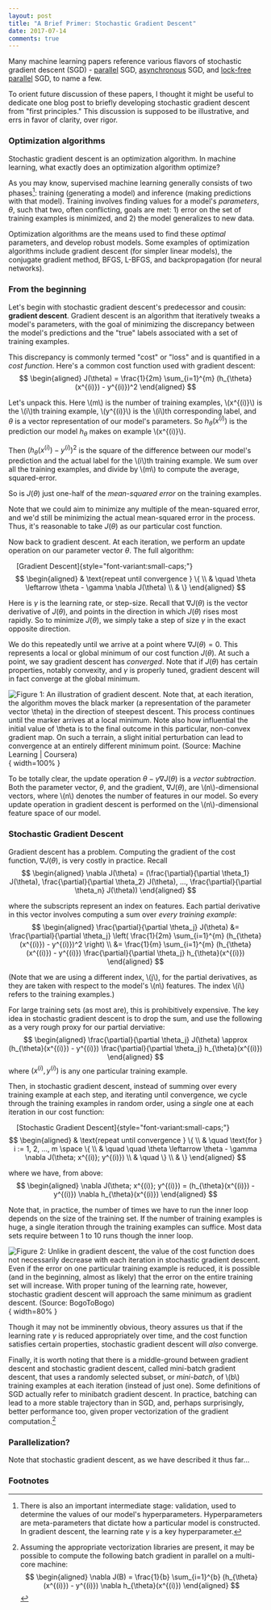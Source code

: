 ```yaml
---
layout: post 
title: "A Brief Primer: Stochastic Gradient Descent"
date: 2017-07-14
comments: true
---
```


Many machine learning papers reference various flavors of stochastic gradient descent (SGD) - [parallel](http://martin.zinkevich.org/publications/nips2010.pdf) SGD, [asynchronous](https://static.googleusercontent.com/media/research.google.com/en//archive/large_deep_networks_nips2012.pdf) SGD, and [lock-free parallel](https://people.eecs.berkeley.edu/~brecht/papers/hogwildTR.pdf) SGD, to name a few. 

To orient future discussion of these papers, I thought it might be useful to dedicate one blog post to briefly developing stochastic gradient descent from "first principles." This discussion is supposed to be illustrative, and errs in favor of clarity, over rigor.

### Optimization algorithms

Stochastic gradient descent is an optimization algorithm. In machine learning, what exactly does an optimization algorithm optimize?

As you may know, supervised machine learning generally consists of two phases[^1]: training (generating a model) and inference (making predictions with that model). Training involves finding values for a model's *parameters*, $\theta$, such that two, often conflicting, goals are met: 1) error on the set of training examples is minimized, and 2) the model generalizes to new data.

Optimization algorithms are the means used to find these *optimal* parameters, and develop robust models. Some examples of optimization algorithms include gradient descent (for simpler linear models), the conjugate gradient method, BFGS, L-BFGS, and backpropagation (for neural networks).

### From the beginning

Let's begin with stochastic gradient descent's predecessor and cousin: **gradient descent**. Gradient descent is an algorithm that iteratively tweaks a model's parameters, with the goal of minimizing the discrepancy between the model's predictions and the "true" labels associated with a set of training examples.

This discrepancy is commonly termed "cost" or "loss" and is quantified in a *cost function*. Here's a common cost function used with gradient descent:
$$
\begin{aligned}
J(\theta) = \frac{1}{2m} \sum_{i=1}^{m} (h_{\theta}(x^{(i)}) - y^{(i)})^2
\end{aligned}
$$

Let's unpack this. Here \\(m\\) is the number of training examples, \\(x^{(i)}\\) is the \\(i\\)th training example, \\(y^{(i)}\\) is the \\(i\\)th corresponding label, and $\theta$ is a vector representation of our model's parameters. So $h_{\theta}(x^{(i)})$ is the prediction our model $h_{\theta}$ makes on example \\(x^{(i)}\\).

Then $(h_{\theta}(x^{(i)}) - y^{(i)})^2$ is the square of the difference between our model's prediction and the actual label for the \\(i\\)th training example. We sum over all the training examples, and divide by \\(m\\) to compute the average, squared-error.

So is $J(\theta)$ just one-half of the *mean-squared error* on the training examples.

Note that we could aim to minimize any multiple of the mean-squared error, and we'd still be minimizing the actual mean-squared error in the process. Thus, it's reasonable to take $J(\theta)$ as our particular cost function.

Now back to gradient descent. At each iteration, we perform an update operation on our parameter vector $\theta$. The full algorithm:

&nbsp;&nbsp;&nbsp;&nbsp;[Gradient Descent]{style="font-variant:small-caps;"}
$$
\begin{aligned}
& \text{repeat until convergence } \{ \\
& \quad \theta \leftarrow \theta - \gamma \nabla J(\theta) \\
& \}
\end{aligned}
$$

Here is $\gamma$ is the learning rate, or step-size. Recall that $\nabla J(\theta)$ is the vector derivative of $J(\theta)$, and points in the direction in which $J(\theta)$ rises most rapidly. So to minimize $J(\theta)$, we simply take a step of size $\gamma$ in the exact opposite direction.

We do this repeatedly until we arrive at a point where $\nabla J(\theta) = 0$. This represents a local or global minimum of our cost function $J(\theta)$. At such a point, we say gradient descent has *converged*. Note that if $J(\theta)$ has certain properties, notably convexity, and $\gamma$ is properly tuned, gradient descent will in fact converge at the global minimum.

![<sup>**Figure 1**: An illustration of gradient descent. Note that, at each iteration, the algorithm moves the black marker (a representation of the parameter vector $\theta$) in the direction of *steepest descent*. This process continues until the marker arrives at a local minimum. Note also how influential the initial value of $\theta$ is to the final outcome in this particular, non-convex gradient map. On such a terrain, a slight initial perturbation can lead to convergence at an entirely different minimum point. (Source: [Machine Learning | Coursera](https://www.coursera.org/learn/machine-learning/))</sup>](../assets/gradient-descent/gradient-descent.png){ width=100% }

To be totally clear, the update operation $\theta - \gamma \nabla J(\theta)$ is a *vector subtraction*. Both the parameter vector, $\theta$, and the gradient, $\nabla J(\theta)$, are \\(n\\)-dimensional vectors, where \\(n\\) denotes the number of features in our model. So every update operation in gradient descent is performed on the \\(n\\)-dimensional feature space of our model.

### Stochastic Gradient Descent

Gradient descent has a problem. Computing the gradient of the cost function, $\nabla J(\theta)$, is very costly in practice. Recall
$$
\begin{aligned}
\nabla J(\theta) = (\frac{\partial}{\partial \theta_1} J(\theta), \frac{\partial}{\partial \theta_2} J(\theta), ..., \frac{\partial}{\partial \theta_n} J(\theta))
\end{aligned}
$$

where the subscripts represent an index on features. Each partial derivative in this vector involves computing a sum over *every training example*:
$$
\begin{aligned}
\frac{\partial}{\partial \theta_j} J(\theta) 
&= \frac{\partial}{\partial \theta_j} \left( \frac{1}{2m} \sum_{i=1}^{m} (h_{\theta}(x^{(i)}) - y^{(i)})^2 \right) \\
&= \frac{1}{m} \sum_{i=1}^{m} (h_{\theta}(x^{(i)}) - y^{(i)}) \frac{\partial}{\partial \theta_j} h_{\theta}(x^{(i)})
\end{aligned}
$$

(Note that we are using a different index, \\(j\\), for the partial derivatives, as they are taken with respect to the model's \\(n\\) features. The index \\(i\\) refers to the training examples.)

For large training sets (as most are), this is prohibitively expensive. The key idea in stochastic gradient descent is to drop the sum, and use the following as a very rough proxy for our partial derviative:
$$
\begin{aligned}
\frac{\partial}{\partial \theta_j} J(\theta) \approx (h_{\theta}(x^{(i)}) - y^{(i)}) \frac{\partial}{\partial \theta_j} h_{\theta}(x^{(i)})
\end{aligned}
$$
where $(x^{(i)}, y^{(i)})$ is any one particular training example.

Then, in stochastic gradient descent, instead of summing over every training example at each step, and iterating until convergence, we cycle through the training examples in random order, using a *single* one at each iteration in our cost function:

&nbsp;&nbsp;&nbsp;&nbsp;[Stochastic Gradient Descent]{style="font-variant:small-caps;"}
$$
\begin{aligned}
& \text{repeat until convergence } \{ \\
& \quad \text{for } i := 1, 2, ..., m \space \{ \\
& \quad \quad \theta \leftarrow \theta - \gamma \nabla J(\theta; x^{(i)}; y^{(i)}) \\
& \quad \} \\
& \}
\end{aligned}
$$

where we have, from above:
$$
\begin{aligned}
\nabla J(\theta; x^{(i)}; y^{(i)}) = (h_{\theta}(x^{(i)}) - y^{(i)}) \nabla h_{\theta}(x^{(i)})
\end{aligned}
$$

Note that, in practice, the number of times we have to run the inner loop depends on the size of the training set. If the number of training examples is huge, a single iteration through the training examples can suffice. Most data sets require between 1 to 10 runs though the inner loop.

![<sup>**Figure 2**: Unlike in gradient descent, the value of the cost function does not necessarily decrease with each iteration in stochastic gradient descent. Even if the error on one particular training example is reduced, it is possible (and in the beginning, almost as likely) that the error on the *entire* training set will increase. With proper tuning of the learning rate, however, stochastic gradient descent will approach the same minimum as gradient descent. (Source: [BogoToBogo](http://www.bogotobogo.com/python/scikit-learn/images/Batch-vs-Stochastic-Gradient-Descent/stochastic-vs-batch-gradient-descent.png))</sup>](../assets/gradient-descent/comparison.png){ width=80% }

Though it may not be imminently obvious, theory assures us that if the learning rate $\gamma$ is reduced appropriately over time, and the cost function satisfies certain properties, stochastic gradient descent will *also* converge.

Finally, it is worth noting that there is a middle-ground between gradient descent and stochastic gradient descent, called mini-batch gradient descent, that uses a randomly selected subset, or *mini-batch*, of \\(b\\) training examples at each iteration (instead of just one). Some definitions of SGD actually refer to minibatch gradient descent. In practice, batching can lead to a more stable trajectory than in SGD, and, perhaps surprisingly, better performance too, given proper vectorization of the gradient computation.[^2]

### Parallelization?

Note that stochastic gradient descent, as we have described it thus far...

### Footnotes

[^1]: There is also an important intermediate stage: validation, used to determine the values of our model's hyperparameters. Hyperparameters are meta-parameters that dictate how a particular model is constructed. In gradient descent, the learning rate $\gamma$ is a key hyperparameter.

[^2]: Assuming the appropriate vectorization libraries are present, it may be possible to compute the following batch gradient in parallel on a multi-core machine:
$$
\begin{aligned}
\nabla J(B) = \frac{1}{b} \sum_{i=1}^{b} (h_{\theta}(x^{(i)}) - y^{(i)}) \nabla h_{\theta}(x^{(i)})
\end{aligned}
$$


